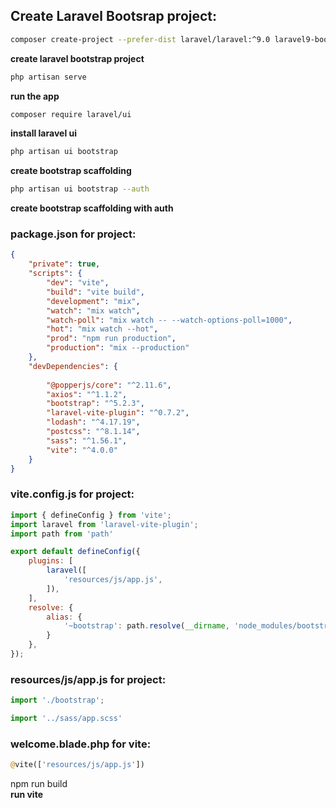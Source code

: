 ## Create Laravel Bootsrap project:
```sh
composer create-project --prefer-dist laravel/laravel:^9.0 laravel9-bootstrap5-vite
```
**create laravel bootstrap project** 
```sh
php artisan serve
``` 
**run the app**
```sh 
composer require laravel/ui
```
**install laravel ui**
```sh
php artisan ui bootstrap
```
**create bootstrap scaffolding**
```sh
php artisan ui bootstrap --auth
```
**create bootstrap scaffolding with auth**
### package.json for project:
```json
{
    "private": true,
    "scripts": {
        "dev": "vite",
        "build": "vite build",
        "development": "mix",
        "watch": "mix watch",
        "watch-poll": "mix watch -- --watch-options-poll=1000",
        "hot": "mix watch --hot",
        "prod": "npm run production",
        "production": "mix --production"
    },
    "devDependencies": {
        
        "@popperjs/core": "^2.11.6",
        "axios": "^1.1.2",
        "bootstrap": "^5.2.3",
        "laravel-vite-plugin": "^0.7.2",
        "lodash": "^4.17.19",
        "postcss": "^8.1.14",
        "sass": "^1.56.1",
        "vite": "^4.0.0"
    }
}
```
### vite.config.js for project:
```js
import { defineConfig } from 'vite';
import laravel from 'laravel-vite-plugin';
import path from 'path'

export default defineConfig({
    plugins: [
        laravel([
            'resources/js/app.js',
        ]),
    ],
    resolve: {
        alias: {
            '~bootstrap': path.resolve(__dirname, 'node_modules/bootstrap'),
        }
    },
});
 ```
 ### resources/js/app.js for project:
 ```js
 import './bootstrap';

import '../sass/app.scss'
```

### welcome.blade.php for vite:
```php
@vite(['resources/js/app.js']) 
```

npm run build </br>
**run vite**
